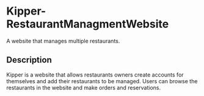 # Kipper-RestaurantManagmentWebsite
A website that manages multiple restaurants.

## Description

Kipper is a website that allows restaurants owners create accounts for themselves and add their restaurants to be managed.
Users can browse the restaurants in the website and make orders and reservations.

